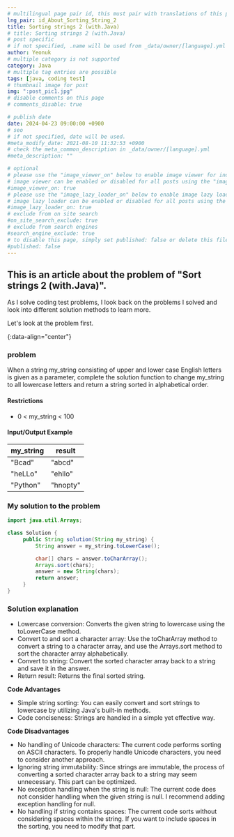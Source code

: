 ```yaml
---
# multilingual page pair id, this must pair with translations of this page. (This name must be unique)
lng_pair: id_About_Sorting_String_2
title: Sorting strings 2 (with.Java)
# title: Sorting strings 2 (with.Java)
# post specific
# if not specified, .name will be used from _data/owner/[language].yml
author: Yeonuk
# multiple category is not supported
category: Java
# multiple tag entries are possible
tags: [java, coding test]
# thumbnail image for post
img: ":post_pic1.jpg"
# disable comments on this page
# comments_disable: true

# publish date
date: 2024-04-23 09:00:00 +0900
# seo
# if not specified, date will be used.
#meta_modify_date: 2021-08-10 11:32:53 +0900
# check the meta_common_description in _data/owner/[language].yml
#meta_description: ""

# optional
# please use the "image_viewer_on" below to enable image viewer for individual pages or posts (_posts/ or [language]/_posts folders).
# image viewer can be enabled or disabled for all posts using the "image_viewer_posts: true" setting in _data/conf/main.yml.
#image_viewer_on: true
# please use the "image_lazy_loader_on" below to enable image lazy loader for individual pages or posts (_posts/ or [language]/_posts folders).
# image lazy loader can be enabled or disabled for all posts using the "image_lazy_loader_posts: true" setting in _data/conf/main.yml.
#image_lazy_loader_on: true
# exclude from on site search
#on_site_search_exclude: true
# exclude from search engines
#search_engine_exclude: true
# to disable this page, simply set published: false or delete this file
#published: false
---
```


<!-- outline-start -->

## This is an article about the problem of "Sort strings 2 (with.Java)".

As I solve coding test problems, I look back on the problems I solved and look into different solution methods to learn more.

Let's look at the problem first.

{:data-align="center"}

<!-- outline-end -->

### problem

When a string my_string consisting of upper and lower case English letters is given as a parameter, complete the solution function to change my_string to all lowercase letters and return a string sorted in alphabetical order.

#### Restrictions

- 0 < my_string < 100

#### Input/Output Example

| my_string | result   |
| --------- | -------- |
| "Bcad"    | "abcd"   |
| "heLLo"   | "ehllo"  |
| "Python"  | "hnopty" |

### My solution to the problem

```java
import java.util.Arrays;

class Solution {
     public String solution(String my_string) {
         String answer = my_string.toLowerCase();

         char[] chars = answer.toCharArray();
         Arrays.sort(chars);
         answer = new String(chars);
         return answer;
     }
}
```

### Solution explanation

- Lowercase conversion: Converts the given string to lowercase using the toLowerCase method.
- Convert to and sort a character array: Use the toCharArray method to convert a string to a character array, and use the Arrays.sort method to sort the character array alphabetically.
- Convert to string: Convert the sorted character array back to a string and save it in the answer.
- Return result: Returns the final sorted string.

**Code Advantages**

- Simple string sorting: You can easily convert and sort strings to lowercase by utilizing Java's built-in methods.
- Code conciseness: Strings are handled in a simple yet effective way.

**Code Disadvantages**

- No handling of Unicode characters: The current code performs sorting on ASCII characters. To properly handle Unicode characters, you need to consider another approach.
- Ignoring string immutability: Since strings are immutable, the process of converting a sorted character array back to a string may seem unnecessary. This part can be optimized.
- No exception handling when the string is null: The current code does not consider handling when the given string is null. I recommend adding exception handling for null.
- No handling if string contains spaces: The current code sorts without considering spaces within the string. If you want to include spaces in the sorting, you need to modify that part.
